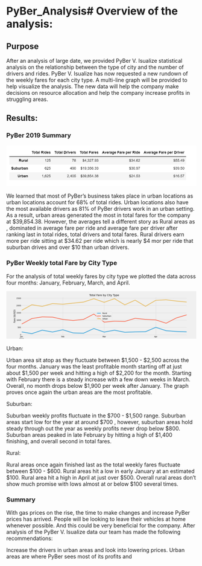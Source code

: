# PyBer_Analysis# Overview of the analysis:

## Purpose

After an analysis of large date, we provided PyBer V. Isualize statistical analysis on the relationship between the type of city and the number of drivers and rides. PyBer V. Isualize has now requested a new rundown of the weekly fares for each city type. A multi-line graph will be provided to help visualize the analysis. The new data will help the company make decisions on resource allocation and help the company increase profits in struggling areas.

## Results:

### PyBer 2019 Summary

![pyber_summary_df](https://github.com/JoseEspinosaTello/PyBer_Analysis/blob/main/analysis/pyber_summary_df.png)


We learned that most of PyBer’s business takes place in urban locations as urban locations account for 68% of total rides. Urban locations also have the most available drivers as 81% of PyBer drivers work in an urban setting. As a result, urban areas generated the most in total fares for the company at $39,854.38.
However, the averages tell a different story as Rural areas as , dominated in average fare per ride and average fare per driver after ranking last in total rides, total drivers and total fares. Rural drivers earn more per ride sitting at $34.62 per ride which is nearly $4 mor per ride that suburban drives and over $10 than urban drivers.

### PyBer Weekly total Fare by City Type

For the analysis of total weekly fares by city type we plotted the data across four months: January, February, March, and April.

![weekly_line_plot](https://github.com/JoseEspinosaTello/PyBer_Analysis/blob/main/analysis/weekly_line_plot.png)

Urban:

Urban area sit atop as they fluctuate between $1,500 - $2,500 across the four months. January was the least profitable month starting off at just about $1,500 per week and hitting a high of $2,200 for the month. Starting with February there is a steady increase with a few down weeks in March. Overall, no month drops below $1,900 per week after January. The graph proves once again the urban areas are the most profitable.

Suburban:

Suburban weekly profits fluctuate in the $700 - $1,500 range. Suburban areas start low for the year at around $700 , however, suburban areas hold steady through out the year as weekly profits never drop below $800. Suburban areas peaked in late February by hitting a high of $1,400 finishing, and overall second in total fares.
 

Rural:

Rural areas once again finished last as the total weekly fares fluctuate between $100 - $600. Rural areas hit a low in early January at an estimated $100. Rural area hit a high in April at just over $500. Overall rural areas don’t show much promise with lows almost at or below $100 several times.

### Summary

With gas prices on the rise, the time to make changes and increase PyBer prices has arrived. People will be looking to leave their vehicles at home whenever possible. And this could be very beneficial for the company.  After analysis of the PyBer V. Isualize data our team has made the following recommendations:

Increase the drivers in urban areas and look into lowering prices. Urban areas are where PyBer sees most of its profits and  
